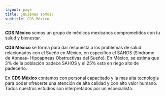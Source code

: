 ```yaml
---
layout: page
title: ¿Quiénes somos? 
subtitle: CDS México
---
```


**CDS México** somos un grupo de médicos mexicanos comprometidos con tu salud y bienestar.

**CDS México** se forma para dar respuesta a los problemas de salud relacionados con el Sueño en México, en específico el SAHOS (Síndrome de Apneas- Hipoapneas Obstructivas del Sueño). En México, se estima que 3% de la población padece SAHOS y el 25% esta en riego alto de padecerlo.

En **CDS México** contamos con personal capacitado y la mas alta tecnología para poder ofrecerte una atención de alta calidad y con alto valor humano. Todos nuestros estudios son interpretados por un especialista. 

